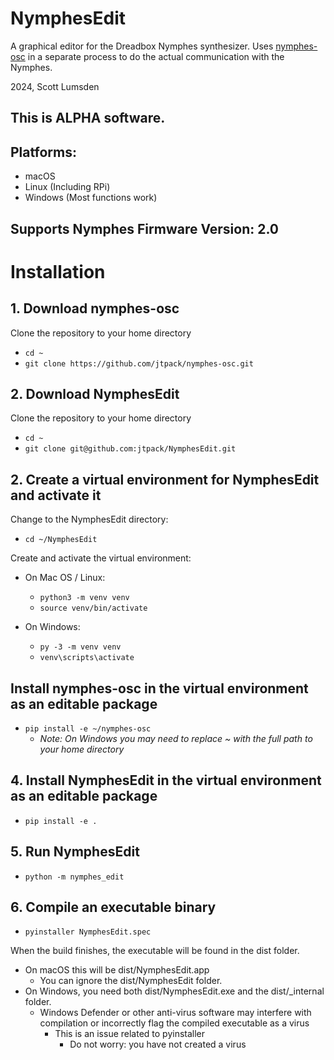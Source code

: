 # NymphesEdit
A graphical editor for the Dreadbox Nymphes synthesizer. 
Uses [nymphes-osc](https://github.com/jtpack/nymphes-osc) in a separate process to do the actual communication with the Nymphes.

2024, Scott Lumsden


## This is ALPHA software.
## Platforms:
- macOS
- Linux (Including RPi)
- Windows (Most functions work)

## Supports Nymphes Firmware Version: 2.0

# Installation

## 1. Download nymphes-osc

Clone the repository to your home directory
- `cd ~`
- `git clone https://github.com/jtpack/nymphes-osc.git`

## 2. Download NymphesEdit
Clone the repository to your home directory
- `cd ~`
- `git clone git@github.com:jtpack/NymphesEdit.git`

## 2. Create a virtual environment for NymphesEdit and activate it
Change to the NymphesEdit directory:
  - `cd ~/NymphesEdit`

Create and activate the virtual environment:
- On Mac OS / Linux:
  - `python3 -m venv venv`
  - `source venv/bin/activate`

- On Windows:
  - `py -3 -m venv venv`
  - `venv\scripts\activate`

## Install nymphes-osc in the virtual environment as an editable package
  - `pip install -e ~/nymphes-osc`
    - _Note: On Windows you may need to replace ~ with the full path to your home directory_

## 4. Install NymphesEdit in the virtual environment as an editable package
- `pip install -e .`

## 5. Run NymphesEdit
- `python -m nymphes_edit`

## 6. Compile an executable binary
-   `pyinstaller NymphesEdit.spec`

When the build finishes, the executable will be found in the dist folder.
- On macOS this will be dist/NymphesEdit.app
  - You can ignore the dist/NymphesEdit folder.
- On Windows, you need both dist/NymphesEdit.exe and the dist/_internal folder.
  - Windows Defender or other anti-virus software may interfere with compilation or incorrectly flag the compiled executable as a virus
    - This is an issue related to pyinstaller
      - Do not worry: you have not created a virus

